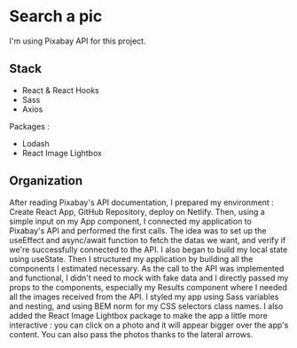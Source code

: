 # Search a pic 

I'm using Pixabay API for this project.

## Stack

- React & React Hooks
- Sass
- Axios

Packages : 
- Lodash
- React Image Lightbox

## Organization

After reading Pixabay's API documentation, I prepared my environment : Create React App, GitHub Repository, deploy on Netlify.
Then, using a simple input on my App component, I connected my application to Pixabay's API and performed the first calls. The idea was to set up the useEffect and async/await function to fetch the datas we want, and verify if we're successfully connected to the API. I also began to build my local state using useState.
Then I structured my application by building all the components I estimated necessary. 
As the call to the API was implemented and functional, I didn't need to mock with fake data and I directly passed my props to the components, especially my Results component where I needed all the images received from the API. 
I styled my app using Sass variables and nesting, and using BEM norm for my CSS selectors class names. I also added the React Image Lightbox package to make the app a little more interactive : you can click on a photo and it will appear bigger over the app's content. You can also pass the photos thanks to the lateral arrows. 
